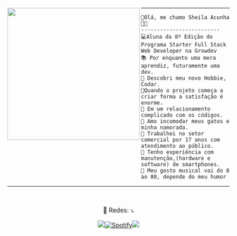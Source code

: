 

<img align="left" width="300" src="https://www.alura.com.br/artigos/assets/hello-world-em-varias-linguagens/imagem1.gif" /><hr>

```
👋Olá, me chamo Sheila Acunha🏳️‍🌈
-------------------------
💻Aluna da 8º Edição do Programa Starter Full Stack Web Developer na Growdev
📚 Por enquanto uma mera aprendiz, futuramente uma dev.
📝 Descobri meu novo Hobbie, Codar. 
🌟Quando o projeto começa a criar forma a satisfação é enorme.
💖 Em um relacionamento complicado com os códigos.
🚩 Amo incomodar meus gatos e minha namorada.
🔭 Trabalhei no setor comercial por 17 anos com atendimento ao público.
🌱 Tenho experiência com manutenção,(hardware e software) de smartphones.
🎵 Meu gosto musical vai do 8 ao 80, depende do meu humor

```
<hr>

<br>
<p align="center">
        💌 Redes: ⤵️
      </p>




<p align="center">  <a href="https://www.linkedin.com/in/sheilaacunha90/" alt="Linkedin">
        <img src="https://img.shields.io/badge/-Linkedin-0e76a8?style=for-the-badge&logo=Linkedin&logoColor=white&link=https://www.linkedin.com/in/keidsonroby/" /></a><a href="https://open.spotify.com/user/31ddady2ax3sypzpwez7ptbpqigy?si=defcbec6d9584d3e" target="_blank"><img alt="Spotify" src="https://img.shields.io/badge/Spotify-1ED760?&style=for-the-badge&logo=spotify&logoColor=white"></a><a href="sheilaacunha1990@gmail.com"><img
        src="https://img.shields.io/badge/-Gmail-%23333?style=for-the-badge&logo=gmail&logoColor=white"
        target="_blank"></a>
</p>
